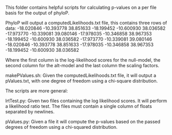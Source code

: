 This folder contains helpful scripts for calculating p-values on a per file basis for the
output of phyloP.

PhyloP will output a computedLikelihoods.txt file, this contains three rows of data:
-18.020846	-10.393778	38.851633
-18.199452	-10.600930	38.036582
-17.973770	-10.339081	39.080146
-17.978035	-10.346858	38.967353
-18.199452	-10.600930	38.036582
-17.973770	-10.339081	39.080146
-18.020846	-10.393778	38.851633
-17.978035	-10.346858	38.967353
-18.199452	-10.600930	38.036582

Where the first column is the log-likelihood scores for the null-model, the second column
for the alt-model and the last column the scaling factors.

makePValues.sh:
	Given the computedLikelihoods.txt file, it will output a pValues.txt, with one
	degree of freedom using a chi-square distribution.

The scripts are more general:

lrtTest.py:
	Given two files containing the log likelihood scores. It will perform a likelihood
	ratio test. The files must contain a single column of floats separated by
	newlines.


pValues.py:
	Given a file it will compute the p-values based on the passed degrees of freedom
	using a chi-squared distribution.